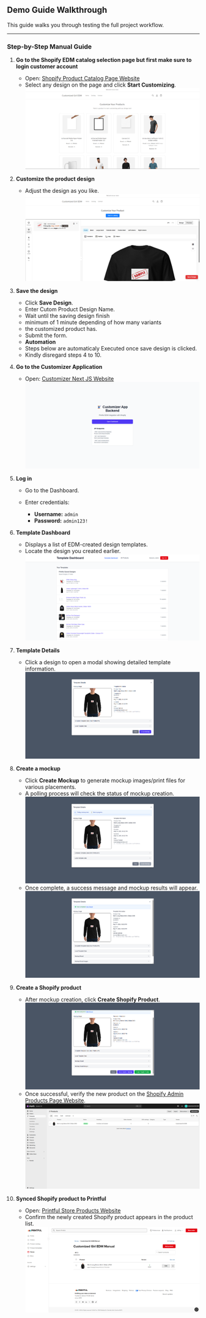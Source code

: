 ## Demo Guide Walkthrough

This guide walks you through testing the full project workflow.

---

### Step-by-Step Manual Guide

1. **Go to the Shopify EDM catalog selection page but first make sure to login customer account**

   - Open: [Shopify Product Catalog Page Website](https://customized-girl-edm.myshopify.com/pages/product-catalog)
   - Select any design on the page and click **Start Customizing**.
     ![Shopify Custom Product Catalog](documentation/images/catalog-products.png)

2. **Customize the product design**

   - Adjust the design as you like.
     ![Shopify Customize Product](documentation/images/customize-product.png)

3. **Save the design**

   - Click **Save Design**.
   - Enter Cutom Product Design Name.
   - Wait until the saving design finish
   - minimum of 1 minute depending of how many variants 
   - the customized product has.
   - Submit the form.
   - **Automation**
   - Steps below are automaticaly Executed once save design is clicked.
   - Kindly disregard steps 4 to 10.

4. **Go to the Customizer Application**

   - Open: [Customizer Next JS Website](https://customizer-app-backend.vercel.app/)
     ![Customizer App Backend](documentation/images/home.png)

5. **Log in**

   - Go to the Dashboard.
   - Enter credentials:

     - **Username:** `admin`
     - **Password:** `admin123!`

6. **Template Dashboard**

   - Displays a list of EDM-created design templates.
   - Locate the design you created earlier.
     ![Customizer App Template Dashboard](documentation/images/template-dashboard.png)

7. **Template Details**

   - Click a design to open a modal showing detailed template information.
     ![Customizer App Template Modal](documentation/images/template-modal.png)

8. **Create a mockup**

   - Click **Create Mockup** to generate mockup images/print files for various placements.
   - A polling process will check the status of mockup creation.
     ![Template Modal Create Mockup](documentation/images/template-modal-create-mockup.png)
   - Once complete, a success message and mockup results will appear.
     ![Template Modal Create Mockup Success](documentation/images/template-modal-create-mockup-success.png)

9. **Create a Shopify product**

   - After mockup creation, click **Create Shopify Product**.
     ![Template Modal Create Shopify Product](documentation/images/template-modal-create-shopify-product.png)
   - Once successful, verify the new product on the [Shopify Admin Products Page Website](https://admin.shopify.com/store/customized-girl-edm/products).
     ![Shopify Admin Product](documentation/images/shopify-admin-product.png)

10. **Synced Shopify product to Printful**

    - Open: [Printful Store Products Website](https://www.printful.com/dashboard/sync?store=16569300&syncProductType=all&page=1&search=)
    - Confirm the newly created Shopify product appears in the product list.
      ![Printful Admin Product](documentation/images/printful-admin-product.png)
